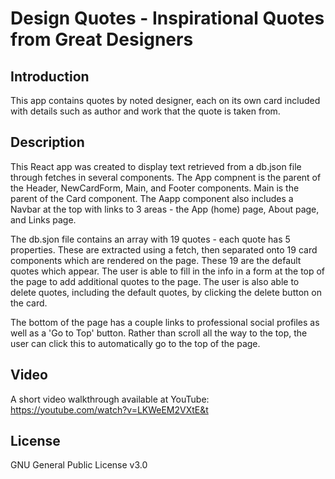 # Design Quotes - Inspirational Quotes from Great Designers

## Introduction

This app contains quotes by noted designer, each on its own card included with details such as author and work that the quote is taken from.

## Description

This React app was created to display text retrieved from a db.json file through fetches in several components. The App compnent is the parent of the Header, NewCardForm, Main, and Footer components. Main is the parent of the Card component. The Aapp component also includes a Navbar at the top with links to 3 areas - the App (home) page, About page, and Links page.

The db.sjon file contains an array with 19 quotes - each quote has 5 properties. These are extracted using a fetch, then separated onto 19 card components which are rendered on the page. These 19 are the default quotes which appear. The user is able to fill in the info in a form at the top of the page to add additional quotes to the page. The user is also able to delete quotes, including the default quotes, by clicking the delete button on the card.

The bottom of the page has a couple links to professional social profiles as well as a 'Go to Top' button. Rather than scroll all the way to the top, the user can click this to automatically go to the top of the page.

## Video
A short video walkthrough available at YouTube: https://youtube.com/watch?v=LKWeEM2VXtE&t

## License
GNU General Public License v3.0

